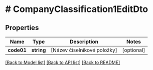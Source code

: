 # # CompanyClassification1EditDto

## Properties

Name | Type | Description | Notes
------------ | ------------- | ------------- | -------------
**code01** | **string** | [Název číselníkové položky] | [optional]

[[Back to Model list]](../../README.md#models) [[Back to API list]](../../README.md#endpoints) [[Back to README]](../../README.md)
